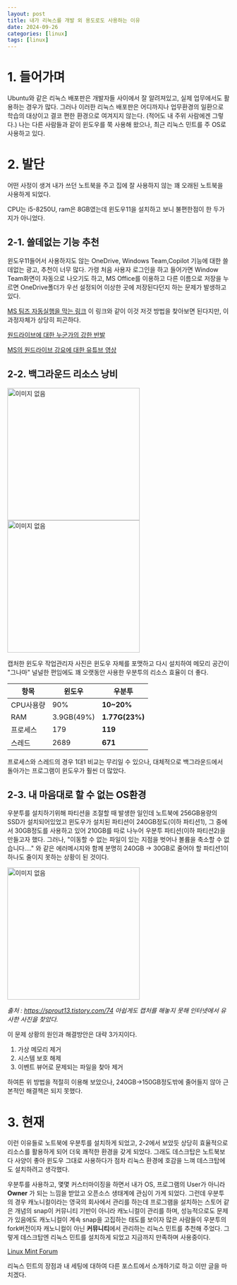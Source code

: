 ```yaml
---
layout: post
title: 내가 리눅스를 개발 외 용도로도 사용하는 이유
date: 2024-09-26
categories: [linux]
tags: [linux]
---
```


# 1. 들어가며
Ubuntu와 같은 리눅스 배포판은 개발자들 사이에서 잘 알려져있고, 실제 업무에서도 활용하는 경우가 많다.
그러나 이러한 리눅스 배포판은 어디까지나 업무환경의 일환으로 학습의 대상이고 결코 편한 환경으로 여겨지지 않는다. (적어도 내 주위 사람에겐 그렇다.)
나는 다른 사람들과 같이 윈도우를 쭉 사용해 왔으나, 최근 리눅스 민트를 주 OS로 사용하고 있다.

# 2. 발단
어떤 사정이 생겨 내가 쓰던 노트북을 주고 집에 잘 사용하지 않는 꽤 오래된 노트북을 사용하게 되었다.

CPU는 i5-8250U, ram은 8GB였는데 윈도우11을 설치하고 보니 불편한점이 한 두가지가 아니었다.

## 2-1. 쓸데없는 기능 추천
윈도우11들어서 사용하지도 않는 OneDrive, Windows Team,Copilot 기능에 대한 쓸데없는 광고, 추천이 너무 많다.
가령 처음 사용자 로그인을 하고 들어가면 Window Team화면이 자동으로 나오기도 하고, MS Office를 이용하고 다른 이름으로 저장을 누르면 OneDrive폴더가 우선 설정되어 이상한 곳에 저장된다던지 하는 문제가 발생하고 있다.

[MS 팀즈 자동실행을 막는 링크](https://www.itworld.co.kr/news/222479) 이 링크와 같이 이것 저것 방법을 찾아보면 된다지만, 이 과정자체가 상당히 피곤하다.

[원드라이브에 대한 누군가의 강한 반발](https://answers.microsoft.com/ko-kr/windows/forum/all/%EC%99%9C-%EC%93%B0%EA%B8%B0%EB%8F%84/ee5c3764-54b0-4c57-a747-ced62229100c)

[MS의 원드라이브 강요에 대한 유튜브 영상](https://www.youtube.com/watch?app=desktop&v=hoj6_-HXmug)

## 2-2. 백그라운드 리소스 낭비



<p>
 <img src="https://github.com/user-attachments/assets/1984278a-f61a-4411-a62e-5ec1145f6d54" alt="이미지 없음" width="300" height="300" />
 <img src="https://github.com/user-attachments/assets/2e70fdd1-a869-4ebf-9a1c-61ce82f883c0" alt="이미지 없음" width="300" height="300" />
</p>
<figcaption>캡처한 윈도우 작업관리자 사진은 윈도우 자체를 포맷하고 다시 설치하여 메모리 공간이 "그나마" 널널한 편임에도 꽤 오랫동안 사용한 우분투의 리소스 효율이 더 좋다.</figcaption>


| 항목      | 윈도우     | 우분투         |
| --------- | ---------- | -------------- |
| CPU사용량 | 90%        | **10~20%**     |
| RAM       | 3.9GB(49%) | **1.77G(23%)** |
| 프로세스  | 179        | **119**        |
| 스레드    | 2689       | **671**        |

프로세스와 스레드의 경우 1대1 비교는 무리일 수 있으나, 대체적으로 백그라운드에서 돌아가는 프로그램이 윈도우가 훨씬 더 많았다.


## 2-3. 내 마음대로 할 수 없는 OS환경
우분투를 설치하기위해 파티션을 조절할 때 발생한 일인데 노트북에 256GB용량의 SSD가 설치되어있었고 윈도우가 설치된 파티션이 240GB정도(이하 파티션1), 그 중에서 30GB정도를 사용하고 있어 210GB를 따로 나누어 우분투 파티션(이하 파티션2)을 만들고자 했다.
그러나, "이동할 수 없는 파일이 있는 지점을 벗어나 볼륨을 축소할 수 없습니다...." 와 같은 에러메시지와 함께 분명히 240GB -> 30GB로 줄어야 할 파티션1이 하나도 줄이지 못하는 상황이 된 것이다.

<p> <img src="https://github.com/user-attachments/assets/dc85aac9-fdf8-4673-9964-ce47f6396e1d" alt="이미지 없음" width="300" height="300" /> </p>

_출처 : https://sprout13.tistory.com/74 아쉽게도 캡처를 해놓지 못해 인터넷에서 유사한 사진을 찾았다._

이 문제 상황의 원인과 해결방안은 대략 3가지이다.

1. 가상 메모리 제거
2. 시스템 보호 해제
3. 이벤트 뷰어로 문제되는 파일을 찾아 제거

하여튼 위 방법을 적절히 이용해 보았으나, 240GB->150GB정도밖에 줄어들지 않아 근본적인 해결책은 되지 못했다.


# 3. 현재
이런 이유들로 노트북에 우분투를 설치하게 되었고, 2-2에서 보았듯 상당히 효율적으로 리소스를 활용하게 되어 더욱 쾌적한 환경을 갖게 되었다.
그래도 데스크탑은 노트북보다 사양이 좋아 윈도우 그대로 사용하다가 점차 리눅스 환경에 호감을 느껴 데스크탑에도 설치하려고 생각했다.

우분투를 사용하고, 몇몇 커스터마이징을 하면서 내가 OS, 프로그램의 User가 아니라 **Owner** 가 되는 느낌을 받았고 오픈소스 생태계에 관심이 가게 되었다.
그런데 우분투의 경우 캐노니컬이라는 영국의 회사에서 관리를 하는데 프로그램을 설치하는 스토어 같은 개념의 snap이 커뮤니티 기반이 아니라 캐노니컬이 관리를 하며, 성능적으로도 문제가 있음에도 캐노니컬이 계속 snap을 고집하는 태도를 보이자
많은 사람들이 우분투의 fork버전이자 캐노니컬이 아닌 **커뮤니티**에서 관리하는 리눅스 민트를 추천해 주었다. 그렇게 데스크탑엔 리눅스 민트를 설치하게 되었고 지금까지 만족하며 사용중이다.

[Linux Mint Forum](https://forums.linuxmint.com/)

리눅스 민트의 장점과 내 세팅에 대하여 다른 포스트에서 소개하기로 하고 이만 글을 마치겠다.


